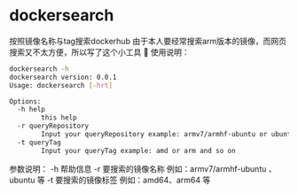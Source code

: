 # dockersearch
按照镜像名称与tag搜索dockerhub
由于本人要经常搜索arm版本的镜像，而网页搜索又不太方便，所以写了这个小工具  :dog: 
使用说明：
``` bash
dockersearch -h
dockersearch version: 0.0.1
Usage: dockersearch [-hrt]

Options:
  -h help
        this help
  -r queryRepository
        Input your queryRepository example: armv7/armhf-ubuntu or ubuntu
  -t queryTag
        Input your queryTag example: amd or arm and so on
```
参数说明：
-h	帮助信息
-r	要搜索的镜像名称	例如：armv7/armhf-ubuntu 、 ubuntu 等
-t	要搜索的镜像标签	例如：amd64、arm64 等